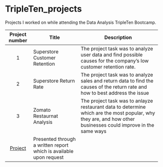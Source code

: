 # TripleTen_projects
Projects I worked on while attending the Data Analysis TripleTen Bootcamp.


| Project number | Title | Description |
| :-----------: | ----------- |----------- |
| 1 | Superstore Customer Retention| The project task was to analyze user data and find possible causes for the company’s low customer retention rate. | [Project](https://public.tableau.com/app/profile/donley.nash/viz/DonleyNashTripleTenSprint4Project/PLProfitsbySub-Category)
| 2 | Superstore Return Rate | The project task was to analyze sales and return data to find the causes of the return rate and how to best address the issue | [Project](https://public.tableau.com/app/profile/donley.nash/viz/Sprint5ProjectDonleyNash/Dashboard1) | [Presentation](https://drive.google.com/file/d/132XYyaXRUqfeTFPhqbRgiCzUkUX32jVE/view?usp=sharing)
| 3 | Zomato Restaurnat Analysis | The project task was to anlayze restaurant data to determine which are the most popular, why they are, and how other businesses could improve in the same ways|
 [Project](https://public.tableau.com/app/profile/donley.nash/viz/TripleTenFinalProject-DonleyNash/TopOrdersDashboard) | Presented through a written report which is available upon request
